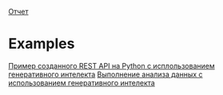 [Отчет](Report/%D0%9E%D1%82%D1%87%D0%B5%D1%82%20%D0%BF%D0%BE%20%D0%B7%D0%B0%D0%B4%D0%B0%D0%BD%D0%B8%D1%8E%20ALMAGEN.md)

# Examples
[Пример созданного REST API на Python c исплользованием генеративного интелекта]()
[Выполнение анализа данных с использованием генеративного интелекта]()
